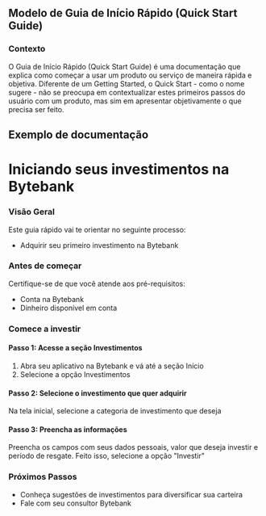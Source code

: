 ## Modelo de Guia de Início Rápido (Quick Start Guide)

### Contexto 
O Guia de Início Rápido (Quick Start Guide) é uma documentação que explica como começar a usar um produto ou serviço de maneira rápida  e objetiva. Diferente de um Getting Started, o Quick Start - como o nome sugere - não se preocupa em contextualizar estes primeiros passos do usuário com um produto, mas sim em apresentar objetivamente o que precisa ser feito. 

## Exemplo de documentação 

# Iniciando seus investimentos na Bytebank

### Visão Geral

Este guia rápido vai te orientar no seguinte processo:

* Adquirir seu primeiro investimento na Bytebank

### Antes de começar

Certifique-se de que você atende aos pré-requisitos:

* Conta na Bytebank
* Dinheiro disponível em conta

### Comece a investir

#### Passo 1: Acesse a seção Investimentos 

1. Abra seu aplicativo na Bytebank e vá até a seção Início
2. Selecione a opção Investimentos 

#### Passo 2: Selecione o investimento que quer adquirir 

Na tela inicial, selecione a categoria de investimento que deseja

#### Passo 3: Preencha as informações  

Preencha os campos com seus dados pessoais, valor que deseja investir e período de resgate. Feito isso, selecione a opção "Investir"


### Próximos Passos 
* Conheça sugestões de investimentos para diversificar sua carteira 
* Fale com seu consultor Bytebank
